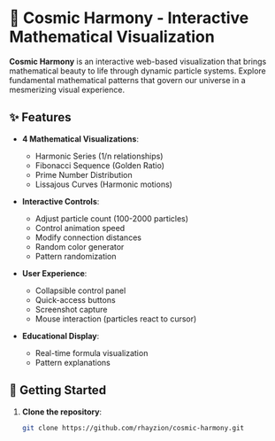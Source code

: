 # 🌌 Cosmic Harmony - Interactive Mathematical Visualization



**Cosmic Harmony** is an interactive web-based visualization that brings mathematical beauty to life through dynamic particle systems. Explore fundamental mathematical patterns that govern our universe in a mesmerizing visual experience.

## ✨ Features

- **4 Mathematical Visualizations**:
  - Harmonic Series (1/n relationships)
  - Fibonacci Sequence (Golden Ratio)
  - Prime Number Distribution
  - Lissajous Curves (Harmonic motions)

- **Interactive Controls**:
  - Adjust particle count (100-2000 particles)
  - Control animation speed
  - Modify connection distances
  - Random color generator
  - Pattern randomization

- **User Experience**:
  - Collapsible control panel
  - Quick-access buttons
  - Screenshot capture
  - Mouse interaction (particles react to cursor)

- **Educational Display**:
  - Real-time formula visualization
  - Pattern explanations

## 🚀 Getting Started

1. **Clone the repository**:
   ```bash
   git clone https://github.com/rhayzion/cosmic-harmony.git
